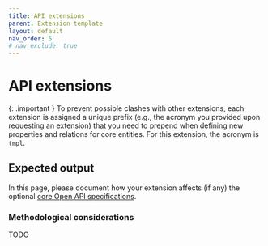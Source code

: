 ```yaml
---
title: API extensions
parent: Extension template
layout: default
nav_order: 5
# nav_exclude: true
---
```


# API extensions

{: .important }
To prevent possible clashes with other extensions, each extension is assigned a unique prefix (e.g., the acronym you provided upon requesting an extension) that you need to prepend when defining new properties and relations for core entities. For this extension, the acronym is `tmpl`.


## Expected output
In this page, please document how your extension affects (if any) the optional [core Open API specifications](../api).


### Methodological considerations
TODO